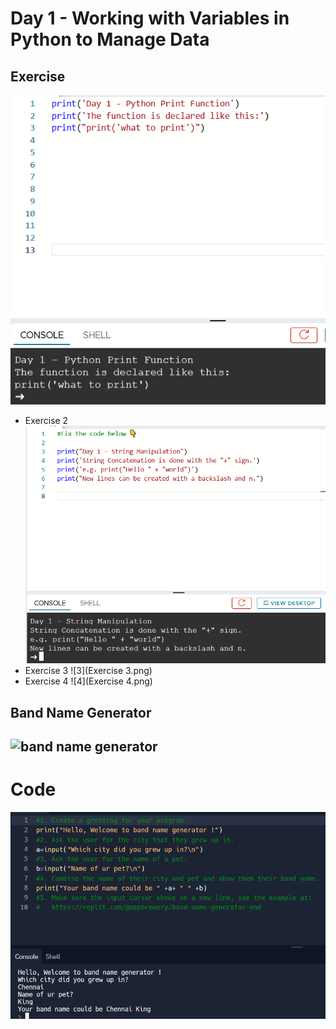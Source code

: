 # Day 1 - Working with Variables in Python to Manage Data

## Exercise


![Exercise 1](exercise1.png)
- Exercise 2
![2](exercise2.PNG)
- Exercise 3
![3](Exercise 3.png)
- Exercise 4
![4](Exercise 4.png)

## Band Name Generator

![band name generator](Band_Name_.gif)
---
# Code
![Code](bandname.png)


